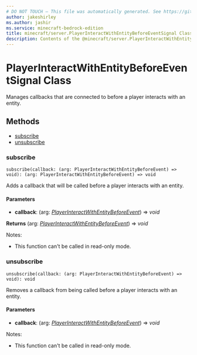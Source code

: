 ```yaml
---
# DO NOT TOUCH — This file was automatically generated. See https://github.com/mojang/minecraftapidocsgenerator to modify descriptions, examples, etc.
author: jakeshirley
ms.author: jashir
ms.service: minecraft-bedrock-edition
title: minecraft/server.PlayerInteractWithEntityBeforeEventSignal Class
description: Contents of the @minecraft/server.PlayerInteractWithEntityBeforeEventSignal class.
---
```

# PlayerInteractWithEntityBeforeEventSignal Class

Manages callbacks that are connected to before a player interacts with an entity.

## Methods
- [subscribe](#subscribe)
- [unsubscribe](#unsubscribe)

### **subscribe**
`
subscribe(callback: (arg: PlayerInteractWithEntityBeforeEvent) => void): (arg: PlayerInteractWithEntityBeforeEvent) => void
`

Adds a callback that will be called before a player interacts with an entity.

#### **Parameters**
- **callback**: (arg: [*PlayerInteractWithEntityBeforeEvent*](PlayerInteractWithEntityBeforeEvent.md)) => *void*

**Returns** (arg: [*PlayerInteractWithEntityBeforeEvent*](PlayerInteractWithEntityBeforeEvent.md)) => *void*
  
Notes:
- This function can't be called in read-only mode.

### **unsubscribe**
`
unsubscribe(callback: (arg: PlayerInteractWithEntityBeforeEvent) => void): void
`

Removes a callback from being called before a player interacts with an entity.

#### **Parameters**
- **callback**: (arg: [*PlayerInteractWithEntityBeforeEvent*](PlayerInteractWithEntityBeforeEvent.md)) => *void*
  
Notes:
- This function can't be called in read-only mode.
